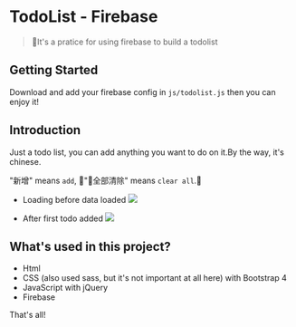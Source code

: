 TodoList - Firebase
===
> It's a pratice for using firebase to build a todolist

## Getting Started

Download and add your firebase config in `js/todolist.js` then you can enjoy it!

## Introduction

Just a todo list, you can add anything you want to do on it.By the way, it's chinese.

"新增" means `add`, "全部清除" means `clear all`.

- Loading before data loaded
![](https://i.imgur.com/5xqc5Aj.png)

- After first todo added
![](https://i.imgur.com/UNyCkPn.png)

## What's used in this project?
- Html
- CSS (also used sass, but it's not important at all here) with Bootstrap 4
- JavaScript with jQuery
- Firebase

That's all!